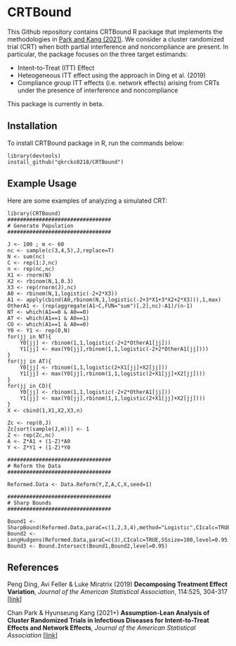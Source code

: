# CRTBound

This Github repository contains CRTBound R package that implements the methodologies in [Park and Kang (2021)](https://www.tandfonline.com/doi/full/10.1080/01621459.2021.1983437 "IVNet"). We consider a cluster randomized trial (CRT) when both partial interference and noncompliance are present. In particular, the package focuses on the three target estimands:
* Intent-to-Treat (ITT) Effect 
* Heteogeneous ITT effect using the approach in Ding et al. (2019)
* Compliance group ITT effects (i.e. network effects) arising from CRTs under the presence of interference and noncompliance



This package is currently in beta.

## Installation

To install CRTBound package in R, run the commands below:

```{r}
library(devtools)
install_github("qkrcks0218/CRTBound")
```

## Example Usage

Here are some examples of analyzing a simulated CRT:

```{r}
library(CRTBound)
#################################
# Generate Population
#################################

J <- 100 ; m <- 60
nc <- sample(c(3,4,5),J,replace=T)
N <- sum(nc)
C <- rep(1:J,nc)
n <- rep(nc,nc)
X1 <- rnorm(N)
X2 <- rbinom(N,1,0.3)
X3 <- rep(rnorm(J),nc)
A0 <- rbinom(N,1,logistic(-2+2*X3))
A1 <- apply(cbind(A0,rbinom(N,1,logistic(-2+3*X1+3*X2+2*X3))),1,max)
OtherA1 <- (rep(aggregate(A1~C,FUN="sum")[,2],nc)-A1)/(n-1)
NT <- which(A1==0 & A0==0)
AT <- which(A1==1 & A0==1)
CO <- which(A1==1 & A0==0)
Y0 <- Y1 <- rep(0,N)
for(jj in NT){
    Y0[jj] <- rbinom(1,1,logistic(-2+2*OtherA1[jj]))
    Y1[jj] <- max(Y0[jj],rbinom(1,1,logistic(-2+2*OtherA1[jj])))
}
for(jj in AT){
    Y0[jj] <- rbinom(1,1,logistic(2+X1[jj]+X2[jj]))
    Y1[jj] <- max(Y0[jj],rbinom(1,1,logistic(2+X1[jj]+X2[jj])))
}
for(jj in CO){
    Y0[jj] <- rbinom(1,1,logistic(-2+2*OtherA1[jj]))
    Y1[jj] <- max(Y0[jj],rbinom(1,1,logistic(2+X1[jj]+X2[jj])))
}
X <- cbind(1,X1,X2,X3,n)

Zc <- rep(0,J)
Zc[sort(sample(J,m))] <- 1
Z <- rep(Zc,nc)
A <- Z*A1 + (1-Z)*A0
Y <- Z*Y1 + (1-Z)*Y0

#################################
# Reform the Data
#################################

Reformed.Data <- Data.Reform(Y,Z,A,C,X,seed=1)

#################################
# Sharp Bounds
#################################

Bound1 <- SharpBound(Reformed.Data,paraC=c(1,2,3,4),method="Logistic",CIcalc=TRUE,SSsize=100,level=0.95,seed=1)
Bound2 <- LongHudgens(Reformed.Data,paraC=c(3),CIcalc=TRUE,SSsize=100,level=0.95,seed=1)
Bound3 <- Bound.Intersect(Bound1,Bound2,level=0.95)
```







## References

Peng Ding, Avi Feller & Luke Miratrix (2019) **Decomposing Treatment Effect Variation**, _Journal of the American Statistical Association_, 114:525, 304-317 [[link](https://www.tandfonline.com/doi/full/10.1080/01621459.2017.1407322 "Ding")]

Chan Park & Hyunseung Kang (2021+) **Assumption-Lean Analysis of Cluster Randomized Trials in Infectious Diseases for Intent-to-Treat Effects and Network Effects**, _Journal of the American Statistical Association_ [[link](https://www.tandfonline.com/doi/full/10.1080/01621459.2021.1983437 "IVNet")]
